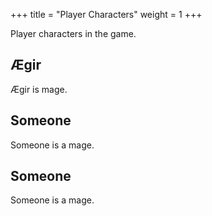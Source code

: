 +++
title = "Player Characters"
weight = 1
+++

Player characters in the game.

## Ægir

Ægir is mage.

## Someone

Someone is a mage.

## Someone

Someone is a mage.
